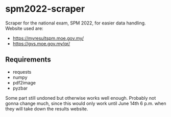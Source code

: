 spm2022-scraper
===============
Scraper for the national exam, SPM 2022, for easier data handling. \
Website used are:
- https://myresultspm.moe.gov.my/
- https://gvs.moe.gov.my/qr/

Requirements
--------------
- requests
- numpy
- pdf2image
- pyzbar

Some part still undoned but otherwise works well enough. Probably not gonna change much, since this would only work until June 14th 6 p.m. when they will take down the results website.
